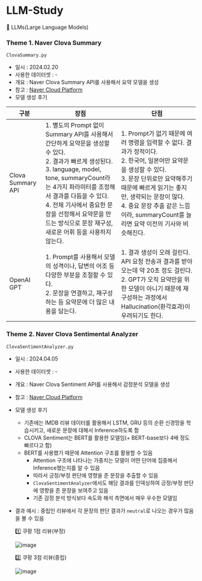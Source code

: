 # LLM-Study
📗 LLMs(Large Language Models)

### Theme 1. Naver Clova Summary
```ClovaSummary.py```
- 일시 : 2024.02.20
- 사용한 데이터셋 : -
- 개요 : Naver Clova Summary API를 사용해서 요약 모델을 생성
- 참고 : [Naver Cloud Platform](https://medium.com/naver-cloud-platform/%EC%9D%B4%EB%A0%87%EA%B2%8C-%EC%82%AC%EC%9A%A9%ED%95%98%EC%84%B8%EC%9A%94-clova-summary%EB%A1%9C-%EB%89%B4%EC%8A%A4-%EC%9A%94%EC%95%BD-%EC%84%9C%EB%B9%84%EC%8A%A4-%EB%A7%8C%EB%93%A4%EA%B8%B0-%EC%9D%B4%EA%B1%B4-%EB%A7%88%EC%B9%98-%EC%84%B8%EC%A4%84-%EC%9A%94%EC%95%BD-%EB%B4%87-dac29e97d1e4)
- 모델 생성 후기

| 구분 | 장점 | 단점 |
| ----------------------- | ---------------------------------------------- | ---------------------------------------------- |
| Clova Summary API | 1. 별도의 Prompt 없이 Summary API를 사용해서 간단하게 요약문을 생성할 수 있다. <br> 2. 결과가 빠르게 생성된다. <br> 3. language, model, tone, summaryCount라는 4가지 파라미터를 조정해서 결과를 다듬을 수 있다. <br> 4. 전체 기사에서 중요한 문장을 선정해서 요약문을 만드는 방식으로 문장 재구성, 새로운 어휘 등을 사용하지 않는다.|1. Prompt가 없기 때문에 여러 명령을 입력할 수 없다. 결과가 정적이다. <br> 2. 한국어, 일본어만 요약문을 생성할 수 있다. <br> 3. 문장 단위로만 요약해주기 때문에 빠르게 읽기는 좋지만, 생략되는 문장이 많다. <br> 4. 중요 문장 추출 같은 느낌이라, summaryCount를 늘리면 요약 이전의 기사와 비슷해진다.|
| OpenAI GPT | 1. Prompt를 사용해서 모델의 성격이나, 답변의 어조 등 다양한 부분을 조절할 수 있다. <br> 2. 문장을 연결하고, 재구성하는 등 요약문에 더 많은 내용을 담는다. |1. 결과 생성이 오래 걸린다. API 요청 전송과 결과를 받아오는데 약 20초 정도 걸린다. <br> 2. GPT가 오직 요약만을 위한 모델이 아니기 때문에 재구성하는 과정에서 Hallucination(환각효과)이 우려되기도 한다.|

### Theme 2. Naver Clova Sentimental Analyzer
```ClovaSentimentAnalyzer.py```
- 일시 : 2024.04.05
- 사용한 데이터셋 : -
- 개요 : Naver Clova Sentiment API를 사용해서 감정분석 모델을 생성
- 참고 : [Naver Cloud Platform](https://medium.com/naver-cloud-platform/%EC%9D%B4%EB%A0%87%EA%B2%8C-%EC%82%AC%EC%9A%A9%ED%95%98%EC%84%B8%EC%9A%94-%ED%85%8D%EC%8A%A4%ED%8A%B8-%EA%B0%90%EC%A0%95-%EB%B6%84%EC%84%9D-%EC%84%9C%EB%B9%84%EC%8A%A4-%EA%B5%AC%ED%98%84%ED%95%98%EA%B8%B0-clova-sentiment-%ED%99%9C%EC%9A%A9%EA%B8%B0-5d9db7b0209b)
- 모델 생성 후기
  - 기존에는 IMDB 리뷰 데이터를 활용해서 LSTM, GRU 등의 순환 신경망을 학습시키고, 새로운 문장에 대해서 Inference하도록 함
  - CLOVA Sentiment는 BERT를 활용한 모델임(+ BERT-base보다 4배 정도 빠르다고 함)
  - BERT를 사용했기 때문에 Attention 구조를 활용할 수 있음
    - Attention 구조에 나타나는 가중치는 모델이 어떤 단어에 집중해서 Inference했는지를 알 수 있음
    - 따라서 긍정/부정 판단에 영향을 준 문장을 추출할 수 있음
    - ```ClovaSentimentAnalyzer```에서도 해당 결과를 인덱싱하여 긍정/부정 판단에 영향을 준 문장을 보여주고 있음
    - 기존 감정 분석 방식보다 속도와 해석 측면에서 매우 우수한 모델임
- 결과 예시 : 중립인 리뷰에서 각 문장의 판단 결과가 ```neutral```로 나오는 경우가 많음을 볼 수 있음
  
  1️⃣ 쿠팡 1점 리뷰(부정)
  
  ![image](https://github.com/Sangvierr/LLM-HyperClova-X/assets/165464507/e4a1a5b0-7535-4603-9fee-4094f09bd10a)

  2️⃣ 쿠팡 3점 리뷰(중립)
  
  ![image](https://github.com/Sangvierr/LLM-HyperClova-X/assets/165464507/55cbb8c9-e67e-44f3-be6a-c639d0034617)



